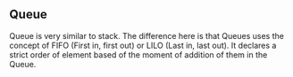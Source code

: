 ## Queue

Queue is very similar to stack. The difference here is that Queues uses the concept of FIFO (First in, first out) or LILO (Last in, last out). It declares a strict order of element based of the moment of addition of them in the Queue. 